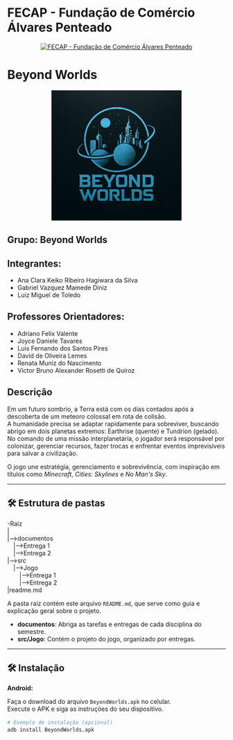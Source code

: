 # FECAP - Fundação de Comércio Álvares Penteado

<p align="center">
<a href="https://www.fecap.br/"><img src="https://encrypted-tbn0.gstatic.com/images?q=tbn:ANd9GcRhZPrRa89Kma0ZZogxm0pi-tCn_TLKeHGVxywp-LXAFGR3B1DPouAJYHgKZGV0XTEf4AE&usqp=CAU" alt="FECAP - Fundação de Comércio Álvares Penteado" border="0"></a>
</p>

# Beyond Worlds

<p align="center">
  <img src="imagens/beyondworlds.png" alt="Logo Beyond Worlds" width="300">
</p>

## Grupo: Beyond Worlds

## Integrantes:
- Ana Clara Keiko Ribeiro Hagiwara da Silva  
- Gabriel Vazquez Mamede Diniz  
- Luiz Miguel de Toledo

## Professores Orientadores:
- Adriano Felix Valente  
- Joyce Daniele Tavares  
- Luis Fernando dos Santos Pires  
- David de Oliveira Lemes  
- Renata Muniz do Nascimento  
- Victor Bruno Alexander Rosetti de Quiroz  

## Descrição



Em um futuro sombrio, a Terra está com os dias contados após a descoberta de um meteoro colossal em rota de colisão.  
A humanidade precisa se adaptar rapidamente para sobreviver, buscando abrigo em dois planetas extremos: Earthrise (quente) e Tundrion (gelado).  
No comando de uma missão interplanetária, o jogador será responsável por colonizar, gerenciar recursos, fazer trocas e enfrentar eventos imprevisíveis para salvar a civilização.

O jogo une estratégia, gerenciamento e sobrevivência, com inspiração em títulos como *Minecraft*, *Cities: Skylines* e *No Man's Sky*.

---

## 🛠 Estrutura de pastas

-Raiz<br>
|<br>
|-->documentos<br>
  &emsp;|-->Entrega 1<br>
  &emsp;|-->Entrega 2<br>
|-->src<br>
  &emsp;|-->Jogo<br>
  &emsp;&emsp;|-->Entrega 1<br>
  &emsp;&emsp;|-->Entrega 2<br>
|readme.md<br>

A pasta raiz contém este arquivo `README.md`, que serve como guia e explicação geral sobre o projeto.

- **documentos**: Abriga as tarefas e entregas de cada disciplina do semestre.  
- **src/Jogo**: Contém o projeto do jogo, organizado por entregas.

---

## 🛠 Instalação

<b>Android:</b>

Faça o download do arquivo `BeyondWorlds.apk` no celular.  
Execute o APK e siga as instruções do seu dispositivo.

```sh
# Exemplo de instalação (opcional)
adb install BeyondWorlds.apk

